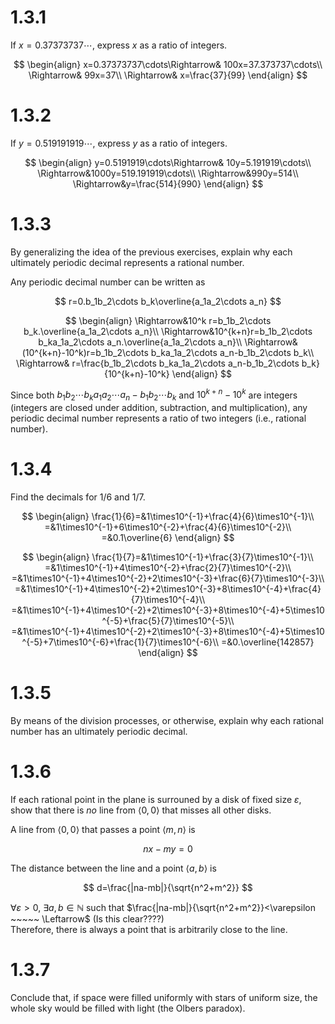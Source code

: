 # 1.3.1
If $x=0.37373737\cdots$, express $x$ as a ratio of integers.  

$$
\begin{align}
x=0.37373737\cdots\Rightarrow& 100x=37.373737\cdots\\
\Rightarrow& 99x=37\\
\Rightarrow& x=\frac{37}{99}
\end{align}
$$

# 1.3.2
If $y=0.519191919\cdots$, express $y$ as a ratio of integers.

$$
\begin{align}
y=0.5191919\cdots\Rightarrow& 10y=5.191919\cdots\\
\Rightarrow&1000y=519.191919\cdots\\
\Rightarrow&990y=514\\
\Rightarrow&y=\frac{514}{990}
\end{align}
$$

# 1.3.3
By generalizing the idea of the previous exercises, explain why each ultimately periodic decimal represents a rational number.  

Any periodic decimal number can be written as

$$
r=0.b_1b_2\cdots b_k\overline{a_1a_2\cdots a_n}
$$

$$
\begin{align}
\Rightarrow&10^k r=b_1b_2\cdots b_k.\overline{a_1a_2\cdots a_n}\\
\Rightarrow&10^{k+n}r=b_1b_2\cdots b_ka_1a_2\cdots a_n.\overline{a_1a_2\cdots a_n}\\
\Rightarrow&(10^{k+n}-10^k)r=b_1b_2\cdots b_ka_1a_2\cdots a_n-b_1b_2\cdots b_k\\
\Rightarrow& r=\frac{b_1b_2\cdots b_ka_1a_2\cdots a_n-b_1b_2\cdots b_k}{10^{k+n}-10^k}
\end{align}
$$

Since both $b_1b_2\cdots b_ka_1a_2\cdots a_n-b_1b_2\cdots b_k$ and $10^{k+n}-10^k$ are integers (integers are closed under addition, subtraction, and multiplication), any periodic decimal number represents a ratio of two integers (i.e., rational number).

# 1.3.4
Find the decimals for $1/6$ and $1/7$.  

$$
\begin{align}
\frac{1}{6}=&1\times10^{-1}+\frac{4}{6}\times10^{-1}\\
=&1\times10^{-1}+6\times10^{-2}+\frac{4}{6}\times10^{-2}\\
=&0.1\overline{6}
\end{align}
$$


$$
\begin{align}
\frac{1}{7}=&1\times10^{-1}+\frac{3}{7}\times10^{-1}\\
=&1\times10^{-1}+4\times10^{-2}+\frac{2}{7}\times10^{-2}\\
=&1\times10^{-1}+4\times10^{-2}+2\times10^{-3}+\frac{6}{7}\times10^{-3}\\
=&1\times10^{-1}+4\times10^{-2}+2\times10^{-3}+8\times10^{-4}+\frac{4}{7}\times10^{-4}\\
=&1\times10^{-1}+4\times10^{-2}+2\times10^{-3}+8\times10^{-4}+5\times10^{-5}+\frac{5}{7}\times10^{-5}\\
=&1\times10^{-1}+4\times10^{-2}+2\times10^{-3}+8\times10^{-4}+5\times10^{-5}+7\times10^{-6}+\frac{1}{7}\times10^{-6}\\
=&0.\overline{142857}
\end{align}
$$

# 1.3.5
By means of the division processes, or otherwise, explain why each rational number has an ultimately periodic decimal.  


# 1.3.6
If each rational point in the plane is surrouned by a disk of fixed size $\varepsilon$, show that there is _no_ line from $\langle0,0\rangle$ that misses all other disks.  

A line from $\langle 0,0\rangle$
that passes a point $\langle m,n\rangle$ is

$$
nx-my=0
$$
  
The distance between the line and a point $\langle a,b\rangle$ is

$$
d=\frac{|na-mb|}{\sqrt{n^2+m^2}}
$$

$\forall\varepsilon>0$, $\exists a,b\in\mathbb{N}$ such that 
$\frac{|na-mb|}{\sqrt{n^2+m^2}}<\varepsilon ~~~~~ \Leftarrow$ (Is this clear????)  
Therefore, there is always a point that is arbitrarily close to the line.

# 1.3.7
Conclude that, if space were filled uniformly with stars of uniform size, the whole sky would be filled with light (the Olbers paradox).
